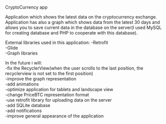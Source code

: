 CryptoCurrency app

Application which shows the latest data on the cryptocurrency exchange. Application has also a graph which shows data from the latest 30 days and allows you to save current data in the database on the server(I used MySQL for creating database and PHP to cooperate with this database).

External libraries used in this application:
-Retrofit  
-Glide  
-Graph libraries  

In the future i will:  
-fix the RecyclerView(when the user scrolls to the last position, the recyclerview is not set to the first position)  
-improve the graph representation  
-add animations  
-optimize application for tablets and landscape view  
-change PriceBTC representation format  
-use retrofit library for uploading data on the server  
-add SQLite database  
-add notifications  
-improve general appearance of the application  
